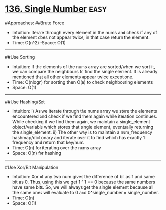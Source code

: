 # [136. Single Number](https://leetcode.com/problems/single-number/description/) `EASY`
#Approaches:
##Brute Force
- Intuition:
Iterate through every element in the nums and check if any of the element does not appear twice, in that case return the element.
- Time: O(n^2)
-Space: O(1)
---
##Use Sorting
- Intuition:
If the elements of the nums array are sorted/when we sort it, we can compare the neighbours to find the single element. It is already mentioned that all other elements appear twice except one.
- Time: O(nlogn) for sorting then O(n) to check neighbouring elements
- Space: O(1)
---
##Use Hashing/Set
- Intuition:
i) As we iterate through the nums array we store the elements encountered and check if we find them again while iteration continues. While checking if we find them again, we maintain a single_element object/variable which stores that single element, eventually returning the single_element.
ii) The other way is to maintain a num_frequency hashmap/dictionary and iterate over it to find which has exactly 1 frequency and return that key/num.
- Time: O(n) for iterating over the nums array
- Space: O(n) for hashing
---
#Use Xor/Bit Manipulation
- Intuition:
Xor of any two num gives the difference of bit as 1 and same bit as 0.
Thus, using this we get 1 ^ 1 == 0 because the same numbers have same bits.
So, we will always get the single element because all the same ones will evaluate to 0 and 0^single_number = single_number.
- Time: O(n)
- Space: O(1)


